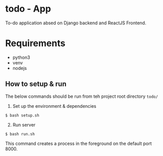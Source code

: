 # todo - App

To-do application absed on Django backend and ReactJS Frontend.

# Requirements
- python3
- venv
- nodejs

## How to setup & run

The below commands should be run from teh project root directory `todo/`

1. Set up the environment & dependencies
```
$ bash setup.sh
```

2. Run server
```
$ bash run.sh 
```
This command creates a process in the foreground on the default port 8000.
